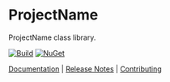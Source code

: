 # ProjectName

ProjectName class library.

[![Build](https://github.com/ejball/RepoName/workflows/Build/badge.svg)](https://github.com/ejball/RepoName/actions?query=workflow%3ABuild) [![NuGet](https://img.shields.io/nuget/v/ProjectName.svg)](https://www.nuget.org/packages/ProjectName)

[Documentation](https://ejball.com/RepoName/) | [Release Notes](https://github.com/ejball/RepoName/blob/master/ReleaseNotes.md) | [Contributing](https://github.com/ejball/RepoName/blob/master/CONTRIBUTING.md)
